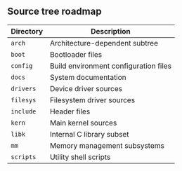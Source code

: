 ## Source tree roadmap
| Directory     | Description                           |  
| ------------- | ------------------------------------- |  
| `arch`        | Architecture-dependent subtree        |  
| `boot`        | Bootloader files                      |  
| `config`      | Build environment configuration files |  
| `docs`        | System documentation                  |  
| `drivers`     | Device driver sources                 |  
| `filesys`     | Filesystem driver sources             |  
| `include`     | Header files                          |  
| `kern`        | Main kernel sources                   |
| `libk`        | Internal C library subset             |  
| `mm`          | Memory management subsystems          |
| `scripts`     | Utility shell scripts                 |  
